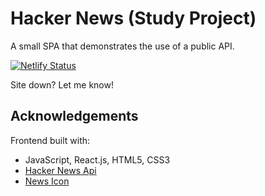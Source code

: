 # Hacker News (Study Project)

A small SPA that demonstrates the use of a public API.

[![Netlify Status](https://api.netlify.com/api/v1/badges/34b13691-27c0-41df-af7c-659f2716a222/deploy-status)](https://app.netlify.com/sites/hacker-news-videlicet/deploys)

Site down? Let me know!

## Acknowledgements

Frontend built with:
* JavaScript, React.js, HTML5, CSS3
* <a href="https://hn.algolia.com/api" target="_blank">Hacker News Api<a>
* <a href="https://www.flaticon.com/free-icons/newspaper">News Icon</a>